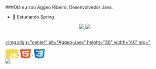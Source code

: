 ###Olá eu sou Aggeo Ribeiro, Desenvolvedor Java.

- 🌱 Estudando Spring


<div align="center">
  <a href="https://github.com/AggeoRibeiro">
  <img height="180em" src="https://github-readme-stats.vercel.app/api?username=AggeoRibeiro&show_icons=true&theme=dark&include_all_commits=true&count_private=true"/>
  <img height="180em" src="https://github-readme-stats.vercel.app/api/top-langs/?username=AggeoRibeiro&layout=compact&langs_count=7&theme=dark"/>
</div>
<div style="display: inline_block"><br>

  <img align="center" alt="Aggeo-Java" height="30" width="40" src="<link rel="stylesheet" href="https://cdn.jsdelivr.net/gh/devicons/devicon/icons/java/java-plain.svg">
  
  <img align="center" alt="Aggeo-Js" height="30" width="40" src="https://raw.githubusercontent.com/devicons/devicon/master/icons/javascript/javascript-plain.svg">

<img align="center" alt="Aggeo-HTML" height="30" width="40" src="https://raw.githubusercontent.com/devicons/devicon/master/icons/html5/html5-original.svg">

  <img align="center" alt="Aggeo-CSS" height="30" width="40" src="https://raw.githubusercontent.com/devicons/devicon/master/icons/css3/css3-original.svg">
  
</div>
  
 
<div> 
  <a href="https://www.linkedin.com/in/aggeo-r-703089129/" target="_blank"><img src="https://img.shields.io/badge/-LinkedIn-%230077B5?style=for-the-badge&logo=linkedin&logoColor=white" target="_blank"></a> 
 
</div>
